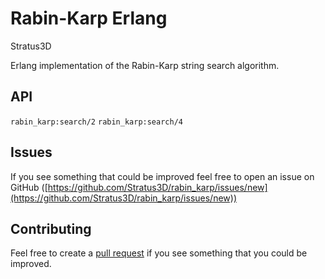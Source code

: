 # Rabin-Karp Erlang

Stratus3D

Erlang implementation of the Rabin-Karp string search algorithm.

## API

`rabin_karp:search/2`
`rabin_karp:search/4`

## Issues
If you see something that could be improved feel free to open an issue on GitHub ([https://github.com/Stratus3D/rabin_karp/issues/new](https://github.com/Stratus3D/rabin_karp/issues/new))

## Contributing
Feel free to create a [pull request](https://github.com/Stratus3D/rabin_karp/compare) if you see something that you could be improved.

